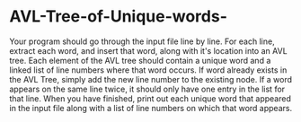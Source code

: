 # AVL-Tree-of-Unique-words-
Your program should go through the input file line by line. For each line, extract each word, and insert that word, along with it's location into an AVL tree. Each element of the AVL tree should contain a unique word and a linked list of line numbers where that word occurs. If word already exists in the AVL Tree, simply add the new line number to the existing node. If a word appears on the same line twice, it should only have one entry in the list for that line. When you have finished, print out each unique word that appeared in the input file along with a list of line numbers on which that word appears.
